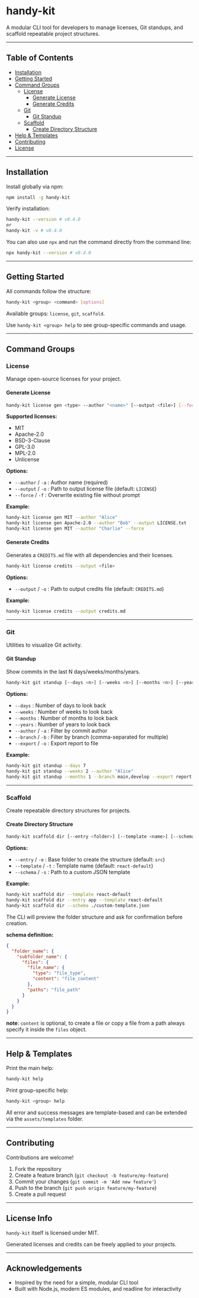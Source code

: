 # handy-kit

A modular CLI tool for developers to manage licenses, Git standups, and scaffold repeatable project structures.

---

## Table of Contents

- [Installation](#installation)
- [Getting Started](#getting-started)
- [Command Groups](#command-groups)
  - [License](#license)
    - [Generate License](#generate-license)
    - [Generate Credits](#generate-credits)
  - [Git](#git)
    - [Git Standup](#git-standup)
  - [Scaffold](#scaffold)
    - [Create Directory Structure](#create-directory-structure)
- [Help & Templates](#help--templates)
- [Contributing](#contributing)
- [License](#license-info)

---

## Installation

Install globally via npm:

```bash
npm install -g handy-kit
```

Verify installation:

```bash
handy-kit --version # v0.4.0
or
handy-kit -v # v0.4.0
```

You can also use `npx` and run the command directly from the command line:

```bash
npx handy-kit --version # v0.4.0
```

---

## Getting Started

All commands follow the structure:

```bash
handy-kit <group> <command> [options]
```

Available groups: `license`, `git`, `scaffold`.

Use `handy-kit <group> help` to see group-specific commands and usage.

---

## Command Groups

### License

Manage open-source licenses for your project.

#### Generate License

```bash
handy-kit license gen <type> --author "<name>" [--output <file>] [--force]
```

**Supported licenses:**

- MIT
- Apache-2.0
- BSD-3-Clause
- GPL-3.0
- MPL-2.0
- Unlicense

**Options:**

- `--author` / `-a` : Author name (required)
- `--output` / `-o` : Path to output license file (default: `LICENSE`)
- `--force` / `-f` : Overwrite existing file without prompt

**Example:**

```bash
handy-kit license gen MIT --author "Alice"
handy-kit license gen Apache-2.0 --author "Bob" --output LICENSE.txt
handy-kit license gen MIT --author "Charlie" --force
```

#### Generate Credits

Generates a `CREDITS.md` file with all dependencies and their licenses.

```bash
handy-kit license credits --output <file>
```

**Options:**

- `--output` / `-o` : Path to output credits file (default: `CREDITS.md`)

**Example:**

```bash
handy-kit license credits --output credits.md
```

---

### Git

Utilities to visualize Git activity.

#### Git Standup

Show commits in the last N days/weeks/months/years.

```bash
handy-kit git standup [--days <n>] [--weeks <n>] [--months <n>] [--years <n>] [--author <name>] [--branch <branch>] [--export <file>]
```

**Options:**

- `--days` : Number of days to look back
- `--weeks` : Number of weeks to look back
- `--months` : Number of months to look back
- `--years` : Number of years to look back
- `--author` / `-a` : Filter by commit author
- `--branch` / `-b` : Filter by branch (comma-separated for multiple)
- `--export` / `-o` : Export report to file

**Example:**

```bash
handy-kit git standup --days 7
handy-kit git standup --weeks 2 --author "Alice"
handy-kit git standup --months 1 --branch main,develop --export report.md
```

---

### Scaffold

Create repeatable directory structures for projects.

#### Create Directory Structure

```bash
handy-kit scaffold dir [--entry <folder>] [--template <name>] [--schema <path>]
```

**Options:**

- `--entry` / `-e` : Base folder to create the structure (default: `src`)
- `--template` / `-t` : Template name (default: `react-default`)
- `--schema` / `-s` : Path to a custom JSON template

**Example:**

```bash
handy-kit scaffold dir --template react-default
handy-kit scaffold dir --entry app --template react-default
handy-kit scaffold dir --schema ./custom-template.json
```

The CLI will preview the folder structure and ask for confirmation before creation.

**schema definition:**

```json
{
  "folder_name": {
    "subfolder_name": {
      "files": {
        "file_name": {
          "type": "file_type",
          "content": "file_content"
        },
        "paths": "file_path"
      }
    }
  }
}
```

**note**: `content` is optional, to create a file or copy a file from a path always specify it inside the `files` object.

---

## Help & Templates

Print the main help:

```bash
handy-kit help
```

Print group-specific help:

```bash
handy-kit <group> help
```

All error and success messages are template-based and can be extended via the `assets/templates` folder.

---

## Contributing

Contributions are welcome!

1. Fork the repository
2. Create a feature branch (`git checkout -b feature/my-feature`)
3. Commit your changes (`git commit -m 'Add new feature'`)
4. Push to the branch (`git push origin feature/my-feature`)
5. Create a pull request

---

## License Info

`handy-kit` itself is licensed under MIT.

Generated licenses and credits can be freely applied to your projects.

---

## Acknowledgements

- Inspired by the need for a simple, modular CLI tool
- Built with Node.js, modern ES modules, and readline for interactivity
